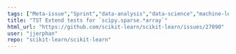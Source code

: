```yaml
---
tags: ["Meta-issue","Sprint","data-analysis","data-science","machine-learning","moduletest-suite","python","statistics"]
title: "TST Extend tests for `scipy.sparse.*array`"
html_url: "https://github.com/scikit-learn/scikit-learn/issues/27090"
user: "jjerphan"
repo: "scikit-learn/scikit-learn"
---
```


